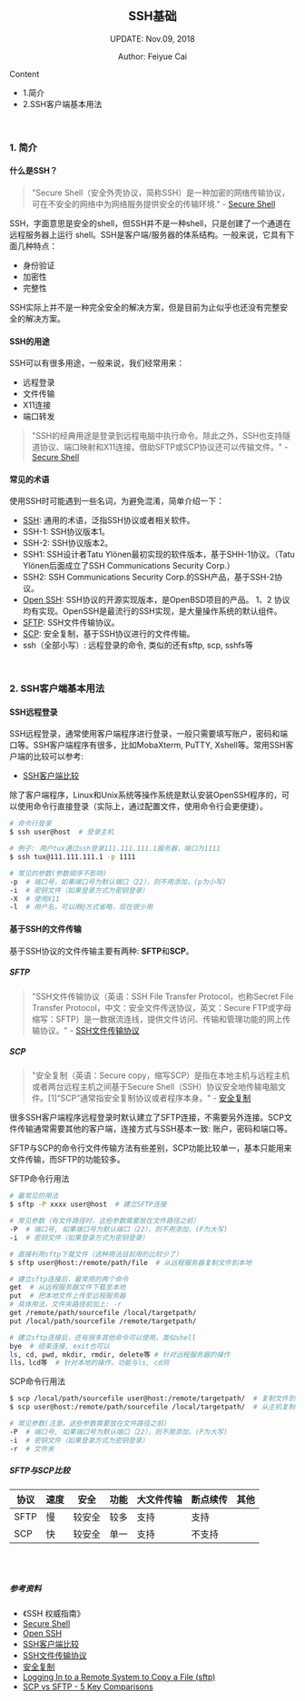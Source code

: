 
<center>

## SSH基础

UPDATE: Nov.09, 2018<br>

Author: Feiyue Cai

</center>


Content
- 1.简介
- 2.SSH客户端基本用法

<br>


### 1. 简介
#### 什么是SSH？
> "Secure Shell（安全外壳协议，简称SSH）是一种加密的网络传输协议，可在不安全的网络中为网络服务提供安全的传输环境." - [Secure Shell](https://zh.wikipedia.org/wiki/Secure_Shell)

SSH，字面意思是安全的shell，但SSH并不是一种shell，只是创建了一个通道在远程服务器上运行 shell。SSH是客户端/服务器的体系结构。一般来说，它具有下面几种特点：
- 身份验证
- 加密性
- 完整性

SSH实际上并不是一种完全安全的解决方案，但是目前为止似乎也还没有完整安全的解决方案。


#### SSH的用途
SSH可以有很多用途，一般来说，我们经常用来：
- 远程登录
- 文件传输
- X11连接
- 端口转发

> "SSH的经典用途是登录到远程电脑中执行命令。除此之外，SSH也支持隧道协议、端口映射和X11连接。借助SFTP或SCP协议还可以传输文件。" - [Secure Shell](https://zh.wikipedia.org/wiki/Secure_Shell)


#### 常见的术语
使用SSH时可能遇到一些名词，为避免混淆，简单介绍一下：
- [SSH](https://zh.wikipedia.org/wiki/Secure_Shell): 通用的术语，泛指SSH协议或者相关软件。
- SSH-1: SSH协议版本1。
- SSH-2: SSH协议版本2。
- SSH1: SSH设计者Tatu Ylönen最初实现的软件版本，基于SHH-1协议。（Tatu Ylönen后面成立了SSH Communications Security Corp.）
- SSH2: SSH Communications Security Corp.的SSH产品，基于SSH-2协议。
- [Open SSH](https://www.openssh.com/): SSH协议的开源实现版本，是OpenBSD项目的产品。 1、2 协议均有实现。OpenSSH是最流行的SSH实现，是大量操作系统的默认组件。
- [SFTP](https://zh.wikipedia.org/wiki/SSH%E6%96%87%E4%BB%B6%E4%BC%A0%E8%BE%93%E5%8D%8F%E8%AE%AE): SSH文件传输协议。
- [SCP](https://zh.wikipedia.org/wiki/%E5%AE%89%E5%85%A8%E5%A4%8D%E5%88%B6): 安全复制，基于SSH协议进行的文件传输。
- ssh（全部小写）: 远程登录的命令, 类似的还有sftp, scp, sshfs等

<br>


### 2. SSH客户端基本用法
#### SSH远程登录
SSH远程登录，通常使用客户端程序进行登录，一般只需要填写账户，密码和端口等。SSH客户端程序有很多，比如MobaXterm, PuTTY, Xshell等。常用SSH客户端的比较可以参考:
- [SSH客户端比较](https://zh.wikipedia.org/wiki/SSH%E5%AE%A2%E6%88%B7%E7%AB%AF%E6%AF%94%E8%BE%83)

 除了客户端程序，Linux和Unix系统等操作系统是默认安装OpenSSH程序的，可以使用命令行直接登录（实际上，通过配置文件，使用命令行会更便捷）。

```sh
# 命令行登录
$ ssh user@host  # 登录主机

# 例子: 用户tux通过ssh登录111.111.111.1服务器，端口为1111
$ ssh tux@111.111.111.1 -p 1111

# 常见的参数(参数顺序不影响)
-p  # 端口号，如果端口号为默认端口（22），则不用添加，(p为小写)
-i  # 密钥文件（如果登录方式为密钥登录）
-X  # 使用X11 
-l  # 用户名，可以用@方式省略，现在很少用
```

#### 基于SSH的文件传输
基于SSH协议的文件传输主要有两种: **SFTP**和**SCP**。
##### SFTP
> "SSH文件传输协议（英语：SSH File Transfer Protocol，也称Secret File Transfer Protocol，中文：安全文件传送协议，英文：Secure FTP或字母缩写：SFTP）是一数据流连线，提供文件访问、传输和管理功能的网上传输协议。" - [SSH文件传输协议](https://zh.wikipedia.org/wiki/SSH%E6%96%87%E4%BB%B6%E4%BC%A0%E8%BE%93%E5%8D%8F%E8%AE%AE)

##### SCP

> "安全复制（英语：Secure copy，缩写SCP）是指在本地主机与远程主机或者两台远程主机之间基于Secure Shell（SSH）协议安全地传输电脑文件。[1]“SCP”通常指安全复制协议或者程序本身。" - [安全复制](https://zh.wikipedia.org/wiki/%E5%AE%89%E5%85%A8%E5%A4%8D%E5%88%B6)  

很多SSH客户端程序远程登录时默认建立了SFTP连接，不需要另外连接。SCP文件传输通常需要其他的客户端，连接方式与SSH基本一致: 账户，密码和端口等。  

SFTP与SCP的命令行文件传输方法有些差别，SCP功能比较单一，基本只能用来文件传输，而SFTP的功能较多。

SFTP命令行用法
```sh
# 最常见的用法
$ sftp -P xxxx user@host  # 建立SFTP连接

# 常见参数（有文件路径时，这些参数需要放在文件路径之前）
-P  # 端口号, 如果端口号为默认端口（22），则不用添加，(P为大写)
-i  # 密钥文件（如果登录方式为密钥登录）

# 直接利用sftp下载文件（这种用法目前用的比较少了）
$ sftp user@host:/remote/path/file  # 从远程服务器复制文件到本地

# 建立sftp连接后，最常用的两个命令
get  # 从远程服务器文件下载至本地
put  # 把本地文件上传至远程服务器
# 具体用法，文件夹路径前加上: -r
get /remote/path/sourcefile /local/targetpath/
put /local/path/sourcefile /remote/targetpath/

# 建立sftp连接后，还有很多其他命令可以使用，类似shell
bye  # 结束连接, exit也可以
ls, cd, pwd, mkdir, rmdir, delete等 # 针对远程服务器的操作
lls，lcd等  # 针对本地的操作，功能与ls, cd同
```

SCP命令行用法
```sh
$ scp /local/path/sourcefile user@host:/remote/targetpath/  # 复制文件到主机
$ scp user@host:/remote/path/sourcefile /local/targetpath/  # 从主机复制文件

# 常见参数(注意，这些参数需要放在文件路径之前)
-P  # 端口号, 如果端口号为默认端口（22），则不用添加，(P为大写)
-i  # 密钥文件（如果登录方式为密钥登录）
-r  # 文件夹
```


##### SFTP与SCP比较

协议 | 速度 | 安全 | 功能 | 大文件传输 | 断点续传 | 其他
--- | --- | --- | --- | --- | --- | ---
SFTP | 慢 | 较安全 | 较多 | 支持 | 支持
SCP | 快 | 较安全 | 单一 | 支持 | 不支持


<br>
<br>

##### 参考资料
- 《SSH 权威指南》
- [Secure Shell](https://zh.wikipedia.org/wiki/Secure_Shell)
- [Open SSH](https://www.openssh.com/)
- [SSH客户端比较](https://zh.wikipedia.org/wiki/SSH%E5%AE%A2%E6%88%B7%E7%AB%AF%E6%AF%94%E8%BE%83)
- [SSH文件传输协议](https://zh.wikipedia.org/wiki/SSH%E6%96%87%E4%BB%B6%E4%BC%A0%E8%BE%93%E5%8D%8F%E8%AE%AE)
- [安全复制](https://zh.wikipedia.org/wiki/%E5%AE%89%E5%85%A8%E5%A4%8D%E5%88%B6) 
- [Logging In to a Remote System to Copy a File (sftp)](https://docs.oracle.com/cd/E26502_01/html/E29001/remotehowtoaccess-14.html)
- [SCP vs SFTP - 5 Key Comparisons](https://www.jscape.com/blog/scp-vs-sftp)
